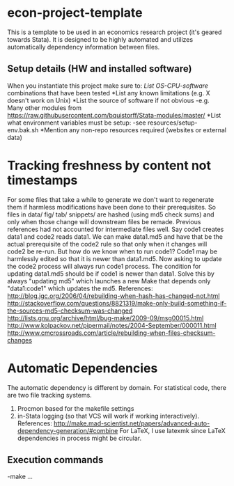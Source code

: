 # econ-project-template
This is a template to be used in an economics research project (it's geared towards Stata). It is designed to be highly automated and utilizes automatically dependency information between files.


## Setup details (HW and installed software)
When you instantiate this project make sure to:
*List OS-CPU-software* combinations that have been tested
*List any known limitations (e.g. X doesn't work on Unix)
*List the source of software if not obvious
-e.g. Many other modules from https://raw.githubusercontent.com/bquistorff/Stata-modules/master/
*List what environment variables must be setup:
-see resources/setup-env.bak.sh
*Mention any non-repo resources required (websites or external data)

# Tracking freshness by content not timestamps
For some files that take a while to generate we don't want to regenerate them if harmless modifications have been done to their prerequisites. So files in data/ fig/ tab/ snippets/ are hashed (using md5 check sums) and only when those change will downstream files be remade.
Previous references had not accounted for intermediate files well. Say code1 creates data1 and code2 reads data1. We can make data1.md5 and have that be the actual prerequisite of the code2 rule so that only when it changes will code2 be re-run. But how do we know when to run code1? Code1 may be harmlessly edited so that it is newer than data1.md5. Now asking to update the code2 process will always run code1 process. The condition for updating data1.md5 should be if code1 is newer than data1. Solve this by always "updating md5" which launches a new Make that depends only "data1:code1" which updates the md5.
References:
http://blog.jgc.org/2006/04/rebuilding-when-hash-has-changed-not.html
http://stackoverflow.com/questions/8821319/make-only-build-something-if-the-sources-md5-checksum-was-changed
http://lists.gnu.org/archive/html/bug-make/2009-09/msg00015.html
http://www.kolpackov.net/pipermail/notes/2004-September/000011.html
http://www.cmcrossroads.com/article/rebuilding-when-files-checksum-changes

# Automatic Dependencies
The automatic dependency is different by domain. For statistical code, there are two file tracking systems.
1) Procmon based for the makefile settings
2) in-Stata logging (so that VCS will work if working interactively).
References:
http://make.mad-scientist.net/papers/advanced-auto-dependency-generation/#combine
For LaTeX, I use latexmk since LaTeX dependencies in process might be circular.

## Execution commands
-make ...